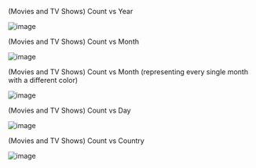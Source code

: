 (Movies and TV Shows) Count vs Year

![image](https://user-images.githubusercontent.com/90182043/155572458-cbf37e7c-b433-4727-9690-b9a20ff6e77e.png)

(Movies and TV Shows) Count vs Month

![image](https://user-images.githubusercontent.com/90182043/155573030-6821b7ba-89b1-41ed-9f18-33f2f415072a.png)

(Movies and TV Shows) Count vs Month (representing every single month with a different color)

![image](https://user-images.githubusercontent.com/90182043/155573352-b8b75b73-65e1-434b-99f5-e75054cd59d9.png)

(Movies and TV Shows) Count vs Day

![image](https://user-images.githubusercontent.com/90182043/155573596-d37595f8-10a9-48fd-a82b-230c6470f98d.png)

(Movies and TV Shows) Count vs Country

![image](https://user-images.githubusercontent.com/90182043/155573740-82c6d0ad-81ba-4515-9167-d92b6a3b8036.png)
